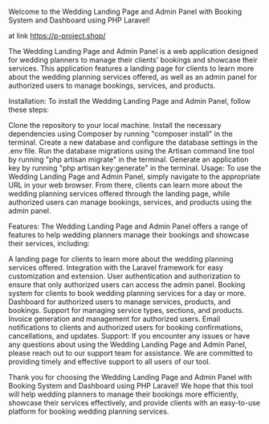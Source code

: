 Welcome to  the Wedding Landing Page and Admin Panel with Booking System and Dashboard using PHP Laravel!

at link https://p-project.shop/

The Wedding Landing Page and Admin Panel is a web application designed for wedding planners to manage their clients' bookings and showcase their services. This application features a landing page for clients to learn more about the wedding planning services offered, as well as an admin panel for authorized users to manage bookings, services, and products.

Installation:
To install the Wedding Landing Page and Admin Panel, follow these steps:

Clone the repository to your local machine.
Install the necessary dependencies using Composer by running "composer install" in the terminal.
Create a new database and configure the database settings in the .env file.
Run the database migrations using the Artisan command line tool by running "php artisan migrate" in the terminal.
Generate an application key by running "php artisan key:generate" in the terminal.
Usage:
To use the Wedding Landing Page and Admin Panel, simply navigate to the appropriate URL in your web browser. From there, clients can learn more about the wedding planning services offered through the landing page, while authorized users can manage bookings, services, and products using the admin panel.

Features:
The Wedding Landing Page and Admin Panel offers a range of features to help wedding planners manage their bookings and showcase their services, including:

A landing page for clients to learn more about the wedding planning services offered.
Integration with the Laravel framework for easy customization and extension.
User authentication and authorization to ensure that only authorized users can access the admin panel.
Booking system for clients to book wedding planning services for a day or more.
Dashboard for authorized users to manage services, products, and bookings.
Support for managing service types, sections, and products.
Invoice generation and management for authorized users.
Email notifications to clients and authorized users for booking confirmations, cancellations, and updates.
Support:
If you encounter any issues or have any questions about using the Wedding Landing Page and Admin Panel, please reach out to our support team for assistance. We are committed to providing timely and effective support to all users of our tool.

Thank you for choosing the Wedding Landing Page and Admin Panel with Booking System and Dashboard using PHP Laravel! We hope that this tool will help wedding planners to manage their bookings more efficiently, showcase their services effectively, and provide clients with an easy-to-use platform for booking wedding planning services.
